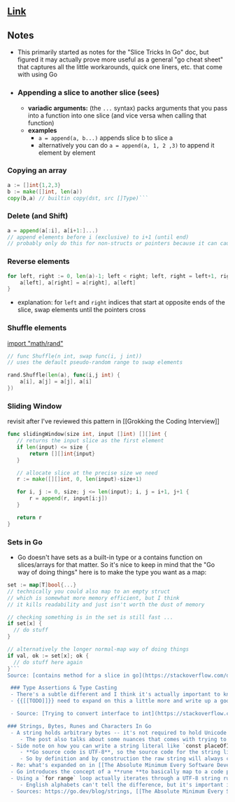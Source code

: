 ## [Link](https://github.com/golang/go/wiki/SliceTricks)

## Notes
 - This primarily started as notes for the "Slice Tricks In Go" doc, but figured it may actually prove more useful as a general "go cheat sheet" that captures all the little workarounds, quick one liners, etc. that come with using Go
 - ### Appending a slice to another slice (sees)
    - **variadic arguments:** (the `...` syntax) packs arguments that you pass into a function  into one slice (and vice versa when calling that function)
    - **examples**
 	   - `a = append(a, b...)` appends slice b to slice a
 	   - alternatively you can do `a = append(a, 1, 2 ,3)` to append it element by element

### Copying an array
```go
a := []int{1,2,3}
b := make([]int, len(a))
copy(b,a) // builtin copy(dst, src []Type)```

```

### Delete (and Shift)
```go
a = append(a[:i], a[i+1:]...) 
// append elements before i (exclusive) to i+1 (until end)
// probably only do this for non-structs or pointers because it can cause potential memory problems
```

### Reverse elements
```go
for left, right := 0, len(a)-1; left < right; left, right = left+1, right-1 {
	a[left], a[right] = a[right], a[left]
}
```
 - explanation: for `left` and `right` indices that start at opposite ends of the slice, swap elements until the pointers cross

### Shuffle elements
 [import "math/rand"](https://pkg.go.dev/math/rand#Shuffle)

```go
// func Shuffle(n int, swap func(i, j int))
// uses the default pseudo-random range to swap elements

rand.Shuffle(len(a), func(i,j int) {
    a[i], a[j] = a[j], a[i]
})
```

### Sliding Window
 revisit after I've reviewed this pattern in [[Grokking the Coding Interview]]
 
 ```go
func slidingWindow(size int, input []int) [][]int {
	// returns the input slice as the first element
	if len(input) <= size {
		return [][]int{input}
	}

	// allocate slice at the precise size we need
	r := make([][]int, 0, len(input)-size+1)

	for i, j := 0, size; j <= len(input); i, j = i+1, j+1 {
		r = append(r, input[i:j])
	}

	return r
}
```

### Sets in Go
 - Go doesn't have sets as a built-in type or a contains function on slices/arrays for that matter. So it's nice to keep in mind that the "Go way of doing things" here is to make the type you want as a map:

```go
set := map[T]bool{...}
// technically you could also map to an empty struct
// which is somewhat more memory efficient, but I think 
// it kills readability and just isn't worth the dust of memory

// checking something is in the set is still fast ...
if set[x] {
  // do stuff
}

// alternatively the longer normal-map way of doing things
if val, ok := set[x]; ok {
  // do stuff here again
}```
Source: [contains method for a slice in go](https://stackoverflow.com/questions/10485743/contains-method-for-a-slice)

 ### Type Assertions & Type Casting
 - There's a subtle different and I think it's actually important to know the difference both to avoid getting tripped up AND because demonstrating that I understand the difference (and when to use one over the other) could look good during interviews
 - {{[[TODO]]}} need to expand on this a little more and write up a good example to better understand this stuff

 - Source: [Trying to convert interface to int](https://stackoverflow.com/questions/18041334/convert-interface-to-int), [Go Conversions](https://go.dev/ref/spec#Conversions), [Go Type Assertions](https://go.dev/ref/spec#Type_assertions)

### Strings, Bytes, Runes and Characters In Go
 - A string holds arbitrary bytes -- it's not required to hold Unicode or UTF-8 encoded text. A string == a slice of bytes. 
    - The post also talks about some nuances that comes with trying to print strings (since they can just be bytes) but skipping over that for the most part
 - Side note on how you can write a string literal like `const placeOfInterest = '⌘'`
    - **Go source code is UTF-8**, so the source code for the string literal is UTF-8 text. If that string literal contains no escape sequences, which a raw string cannot, the constructed string will hold exactly the source text between the quotes. 
    - So by definition and by construction the raw string will always contain a valid UTF-8 representation of its contents.
 - Re: what's expanded on in [[The Absolute Minimum Every Software Developer Should Know About Character Sets (No Excuses)]], the notion of a "character" in computing ambiguous, if we think of bytes (or a set of bytes) as containers that correspond to their Unicode symbol (i.e. code points), then it becomes a little clearer why we can't just say 1 byte == 1 character
 - Go introduces the concept of a **rune **to basically map to a code point i.e. an `int32`
 - Using a `for range` loop actually iterates through a UTF-8 string rune-by-rune, while a standard for loop, would actually iterate one byte at a time.
    - English alphabets can't tell the difference, but it's important if we do anything beyond those characters (nowadays emojis are a great example of how this is useful)
 - Sources: https://go.dev/blog/strings, [[The Absolute Minimum Every Software Developer Should Know About Character Sets (No Excuses)]]


